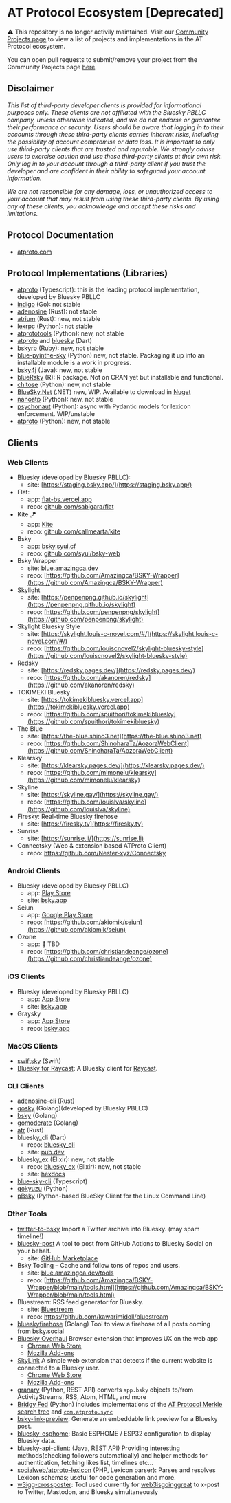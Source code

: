 # AT Protocol Ecosystem [Deprecated]

⚠️ This repository is no longer activily maintained. Visit our [Community Projects page](https://atproto.com/community/projects) to view a list of projects and implementations in the AT Protocol ecosystem.

You can open pull requests to submit/remove your project from the Community Projects page [here](https://github.com/bluesky-social/atproto-website).

## Disclaimer

*This list of third-party developer clients is provided for informational purposes only. These clients are not affiliated with the Bluesky PBLLC company, unless otherwise indicated, and we do not endorse or guarantee their performance or security. Users should be aware that logging in to their accounts through these third-party clients carries inherent risks, including the possibility of account compromise or data loss. It is important to only use third-party clients that are trusted and reputable. We strongly advise users to exercise caution and use these third-party clients at their own risk. Only log in to your account through a third-party client if you trust the developer and are confident in their ability to safeguard your account information.*

*We are not responsible for any damage, loss, or unauthorized access to your account that may result from using these third-party clients. By using any of these clients, you acknowledge and accept these risks and limitations.*

## Protocol Documentation

- [atproto.com](https://atproto.com/docs)

## Protocol Implementations (Libraries)

- [atproto](https://github.com/bluesky-social/atproto) (Typescript): this is the leading protocol implementation, developed by Bluesky PBLLC
- [indigo](https://github.com/bluesky-social/indigo) (Go): not stable
- [adenosine](https://gitlab.com/bnewbold/adenosine) (Rust): not stable
- [atrium](https://github.com/sugyan/atrium) (Rust): new, not stable
- [lexrpc](https://github.com/snarfed/lexrpc) (Python): not stable
- [atprototools](https://github.com/ianklatzco/atprototools) (Python): new, not stable
- [atproto](https://github.com/myConsciousness/atproto.dart/tree/main/packages/atproto) and [bluesky](https://github.com/myConsciousness/atproto.dart/tree/main/packages/bluesky) (Dart)
- [bskyrb](https://github.com/ShreyanJain9/bskyrb) (Ruby): new, not stable
- [blue-pyinthe-sky](https://github.com/robcerda/blue-pyinthe-sky) (Python) new, not stable. Packaging it up into an installable module is a work in progress. 
- [bsky4j](https://github.com/uakihir0/bsky4j) (Java): new, not stable
- [blueRsky](https://github.com/colin-fraser/blueRsky) (R): R package. Not on CRAN yet but installable and functional.
- [chitose](https://github.com/mnogu/chitose) (Python): new, not stable
- [BlueSky.Net](https://github.com/dariogriffo/bluesky-net) (.NET) new, WIP. Available to download in [Nuget](https://www.nuget.org/packages/Bluesky.Net/)
- [nanoatp](https://github.com/susumuota/nanoatp) (Python): new, not stable
- [psychonaut](https://github.com/jbn/psychonaut) (Python): async with Pydantic models for lexicon enforcement. WIP/unstable
- [atproto](https://github.com/MarshalX/atproto) (Python): new, not stable

## Clients

### Web Clients

- Bluesky (developed by Bluesky PBLLC):
  - site: [https://staging.bsky.app/](https://staging.bsky.app/)
- Flat:
  - app: [flat-bs.vercel.app](https://flat-bs.vercel.app)
  - repo: [github.com/sabigara/flat](https://github.com/sabigara/flat)
- Kite 🪁
  - app: [Kite](https://kite.black)
  - repo: [github.com/callmearta/kite](https://github.com/callmearta/kite)
- Bsky
  - app: [bsky.syui.cf](https://bsky.syui.cf)
  - repo: [github.com/syui/bsky-web](https://github.com/syui/bsky-web)
- Bsky Wrapper
  - site: [blue.amazingca.dev](https://blue.amazingca.dev)
  - repo: [https://github.com/Amazingca/BSKY-Wrapper](https://github.com/Amazingca/BSKY-Wrapper)
- Skylight
  - site: [https://penpenpng.github.io/skylight](https://penpenpng.github.io/skylight)
  - repo: [https://github.com/penpenpng/skylight](https://github.com/penpenpng/skylight)
- Skylight Bluesky Style
  - site: [https://skylight.louis-c-novel.com/#/](https://skylight.louis-c-novel.com/#/)
  - repo: [https://github.com/louiscnovel2/skylight-bluesky-style](https://github.com/louiscnovel2/skylight-bluesky-style)
- Redsky
  - site: [https://redsky.pages.dev/](https://redsky.pages.dev/)
  - repo: [https://github.com/akanoren/redsky](https://github.com/akanoren/redsky)
- TOKIMEKI Bluesky
  - site: [https://tokimekibluesky.vercel.app](https://tokimekibluesky.vercel.app)
  - repo: [https://github.com/spuithori/tokimekibluesky](https://github.com/spuithori/tokimekibluesky)
- The Blue
  - site: [https://the-blue.shino3.net](https://the-blue.shino3.net)
  - repo: [https://github.com/ShinoharaTa/AozoraWebClient](https://github.com/ShinoharaTa/AozoraWebClient)
- Klearsky
  - site: [https://klearsky.pages.dev/](https://klearsky.pages.dev/)
  - repo: [https://github.com/mimonelu/klearsky](https://github.com/mimonelu/klearsky)
- Skyline
  - site: [https://skyline.gay/](https://skyline.gay/)
  - repo: [https://github.com/louislva/skyline](https://github.com/louislva/skyline)
- Firesky: Real-time Bluesky firehose
  - site: [https://firesky.tv](https://firesky.tv)
- Sunrise
  - site: [https://sunrise.li/](https://sunrise.li)
- Connectsky (Web & extension based ATProto Client)
  - repo: https://github.com/Nester-xyz/Connectsky

### Android Clients

- Bluesky (developed by Bluesky PBLLC)
  - app: [Play Store](https://play.google.com/store/apps/details?id=xyz.blueskyweb.app&hl=en_US)
  - site: [bsky.app](https://bsky.app)
- Seiun
  - app: [Google Play Store](https://play.google.com/store/apps/details?id=io.github.akiomik.seiun)
  - repo: [https://github.com/akiomik/seiun](https://github.com/akiomik/seiun)
- Ozone
  - app: 🚧 TBD
  - repo: [https://github.com/christiandeange/ozone](https://github.com/christiandeange/ozone)

### iOS Clients

- Bluesky (developed by Bluesky PBLLC)
  - app: [App Store](https://apps.apple.com/us/app/bluesky-social/id6444370199)
  - site: [bsky.app](https://bsky.app)
- Graysky
  - app: [App Store](https://testflight.apple.com/join/8Q1M4gwt)
  - repo: [bsky.app](https://github.com/mozzius/graysky)

### MacOS Clients

- [swiftsky](https://github.com/rmcan/swiftsky) (Swift)
- [Bluesky for Raycast](https://www.raycast.com/dharamkapila/bluesky): A Bluesky client for [Raycast](https://www.raycast.com).

### CLI Clients

- [adenosine-cli](https://gitlab.com/bnewbold/adenosine/-/blob/main/adenosine-cli/README.md) (Rust)
- [gosky](https://github.com/bluesky-social/indigo/tree/main/cmd/gosky) (Golang)(developed by Bluesky PBLLC)
- [bsky](https://github.com/mattn/bsky) (Golang)
- [gomoderate](https://github.com/thepudds/gomoderate) (Golang)
- [atr](https://github.com/syui/atr) (Rust)
- bluesky_cli (Dart)
  - repo: [bluesky_cli](https://github.com/myConsciousness/atproto.dart/tree/main/packages/bluesky_cli)
  - site: [pub.dev](https://pub.dev/packages/bluesky_cli)
- bluesky_ex (Elixir): new, not stable
  - repo: [bluesky_ex](https://github.com/cribbles/bluesky_ex) (Elixir): new, not stable
  - site: [hexdocs](https://hexdocs.pm/bluesky_ex/readme.html)
- [blue-sky-cli](https://github.com/wesbos/blue-sky-cli) (Typescript)
- [gokyuzu](https://github.com/kiliczsh/gokyuzu) (Python)
- [pBsky](https://github.com/davidcarryer/pBsky) (Python-based BlueSky Client for the Linux Command Line)

### Other Tools

- [twitter-to-bsky](https://github.com/ianklatzco/twitter-to-bsky) Import a Twitter archive into Bluesky. (may spam timeline!)
- [bluesky-post](https://github.com/myConsciousness/atproto.dart/tree/main/packages/bluesky_post) A tool to post from GitHub Actions to Bluesky Social on your behalf.
  - site: [GitHub Marketplace](https://github.com/marketplace/actions/send-bluesky-post)
- Bsky Tooling – Cache and follow tons of repos and users.
  - site: [blue.amazingca.dev/tools](https://blue.amazingca.dev/tools)
  - repo: [https://github.com/Amazingca/BSKY-Wrapper/blob/main/tools.html](https://github.com/Amazingca/BSKY-Wrapper/blob/main/tools.html)
- Bluestream: RSS feed generator for Bluesky.
  - site: [Bluestream](https://bluestream.deno.dev/)
  - repo: https://github.com/kawarimidoll/bluestream
- [blueskyfirehose](https://github.com/CharlesDardaman/blueskyfirehose) (Golang) Tool to view a firehose of all posts coming from bsky.social
- [Bluesky Overhaul](https://github.com/xenohunter/bluesky-overhaul) Browser extension that improves UX on the web app
  - [Chrome Web Store](https://chrome.google.com/webstore/detail/bluesky-overhaul/cllpkmbebfmadmkkpplnaaffnhjjpgbi)
  - [Mozilla Add-ons](https://addons.mozilla.org/en-US/firefox/addon/bluesky-overhaul/)
- [SkyLink](https://github.com/jessejanderson/skylink) A simple web extension that detects if the current website is connected to a Bluesky user.
  - [Chrome Web Store](https://chrome.google.com/webstore/detail/skylink-bluesky-did-detec/aflpfginfpjhanhkmdpohpggpolfopmb)
  - [Mozilla Add-ons](https://addons.mozilla.org/en-US/firefox/addon/skylink-bluesky-did-detector/)
- [granary](https://granary.io/) (Python, REST API) converts `app.bsky` objects to/from ActivityStreams, RSS, Atom, HTML, and more
- [Bridgy Fed](https://fed.brid.gy/) (Python) includes implementations of the [AT Protocol Merkle search tree](https://github.com/snarfed/bridgy-fed/blob/main/atproto_mst.py) and [`com.atproto.sync`](https://github.com/snarfed/bridgy-fed/blob/main/atproto.py)
- [bsky-link-preview](https://github.com/capjamesg/bsky-link-preview): Generate an embeddable link preview for a Bluesky post.
- [bluesky-esphome](https://github.com/softplus/bluesky_esphome): Basic ESPHOME / ESP32 configuration to display Bluesky data.
- [bluesky-api-client](https://github.com/smileostrich/bluesky-api-client): (Java, REST API) Providing interesting methods(checking followers automatically) and helper methods for authentication, fetching likes list, timelines etc...
- [socialweb/atproto-lexicon](https://github.com/socialweb-php/atproto-lexicon) (PHP, Lexicon parser): Parses and resolves Lexicon schemas; useful for code generation and more.
- [w3igg-crossposter](https://github.com/molly/w3igg-crossposter): Tool used currently for [web3isgoinggreat](https://web3isgoinggreat.com/) to x-post to Twitter, Mastodon, and Bluesky simultaneously 
